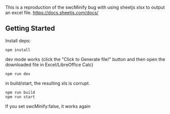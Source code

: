 This is a reproduction of the swcMinify bug with using sheetjs xlsx to output an excel file.
https://docs.sheetjs.com/docs/

## Getting Started

Install deps:
```
npm install
```

dev mode works (click the "Click to Generate file!" button and then open the downloaded file in Excel/LibreOffice Calc)
```
npm run dev
```

in build/start, the resulting xls is corrupt. 
```
npm run build
npm run start
```

If you set swcMinify:false, it works again
